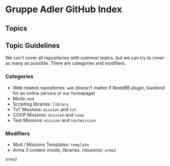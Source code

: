 # Gruppe Adler GitHub Index

## Topics

## Topic Guidelines
We can't cover all repositories with common topics, but we can try to cover as many as possible. There are categories and modifiers. 

### Categories
- Web related repositories: <span data-topic="web">`web`</span> (doesn't matter if NodeBB plugin, backend for an online service or our homepage)
- Mods: <span data-topic="mod">`mod`</span>
- Scripting libraries: <span data-topic="library">`library`</span>
- TvT Missions: <span data-topic="mission">`mission`</span> and <span data-topic="mission">`tvt`</span>
- COOP Missions: <span data-topic="mission">`mission`</span> and <span data-topic="mission">`coop`</span>
- Test Missions: <span data-topic="mission">`mission`</span> and <span data-topic="mission">`testmission`</span>

### Modifiers
- Mod / Missions Templates: <span data-topic="template">`template`</span>
- Arma 3 content (mods, libraries, missions): <span data-topic="arma3">`arma3`</span>


<span data-topic="arma3">`arma3`</span>